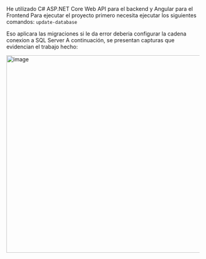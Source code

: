 
He utilizado C# ASP.NET Core Web API para el backend y Angular para el Frontend 
Para ejecutar el proyecto primero necesita ejecutar los siguientes comandos: `update-database`

Eso aplicara las migraciones si le da error deberia configurar la cadena conexion a SQL Server
A continuación, se presentan capturas que evidencian el trabajo hecho:

<img width="861" height="516" alt="image" src="https://github.com/user-attachments/assets/be2f1cb5-bc4c-4b48-aa2c-f02462fe1ee6" />
